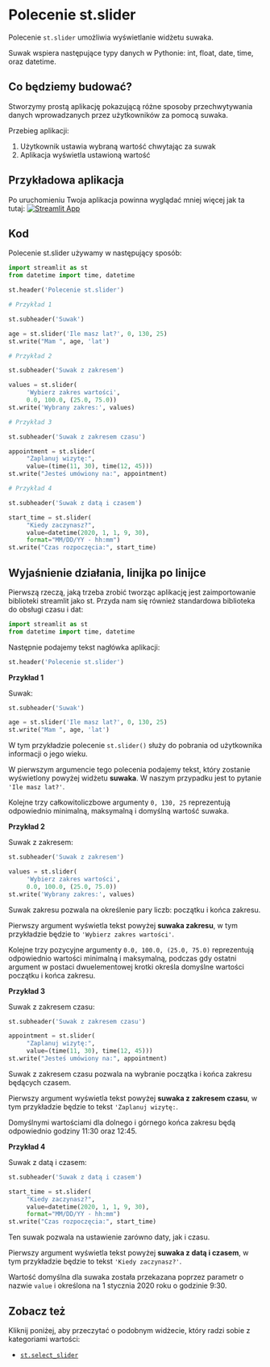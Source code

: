 # Polecenie st.slider

Polecenie `st.slider` umożliwia wyświetlanie widżetu suwaka.

Suwak wspiera następujące typy danych w Pythonie: int, float, date, time, oraz datetime.

## Co będziemy budować?

Stworzymy prostą aplikację pokazującą różne sposoby przechwytywania danych wprowadzanych przez użytkowników za pomocą suwaka. 

Przebieg aplikacji:
1. Użytkownik ustawia wybraną wartość chwytając za suwak
2. Aplikacja wyświetla ustawioną wartość

## Przykładowa aplikacja

Po uruchomieniu Twoja aplikacja powinna wyglądać mniej więcej jak ta tutaj:
[![Streamlit App](https://static.streamlit.io/badges/streamlit_badge_black_white.svg)](https://share.streamlit.io/dataprofessor/st.slider/)


## Kod
Polecenie st.slider używamy w następujący sposób:

```python
import streamlit as st
from datetime import time, datetime

st.header('Polecenie st.slider')

# Przykład 1

st.subheader('Suwak')

age = st.slider('Ile masz lat?', 0, 130, 25)
st.write("Mam ", age, 'lat')

# Przykład 2

st.subheader('Suwak z zakresem')

values = st.slider(
     'Wybierz zakres wartości',
     0.0, 100.0, (25.0, 75.0))
st.write('Wybrany zakres:', values)

# Przykład 3

st.subheader('Suwak z zakresem czasu')

appointment = st.slider(
     "Zaplanuj wizytę:",
     value=(time(11, 30), time(12, 45)))
st.write("Jesteś umówiony na:", appointment)

# Przykład 4

st.subheader('Suwak z datą i czasem')

start_time = st.slider(
     "Kiedy zaczynasz?",
     value=datetime(2020, 1, 1, 9, 30),
     format="MM/DD/YY - hh:mm")
st.write("Czas rozpoczęcia:", start_time)

```

## Wyjaśnienie działania, linijka po linijce

Pierwszą rzeczą, jaką trzeba zrobić tworząc aplikację jest zaimportowanie biblioteki streamlit jako st. Przyda nam się również standardowa biblioteka do obsługi czasu i dat:
```python
import streamlit as st
from datetime import time, datetime
```

Następnie podajemy tekst nagłówka aplikacji:
```python
st.header('Polecenie st.slider')
```

**Przykład 1**

Suwak:

```python
st.subheader('Suwak')

age = st.slider('Ile masz lat?', 0, 130, 25)
st.write("Mam ", age, 'lat')
```

W tym przykładzie polecenie `st.slider()` służy do pobrania od użytkownika informacji o jego wieku.

W pierwszym argumencie tego polecenia podajemy tekst, który zostanie wyświetlony powyżej widżetu **suwaka**. W naszym przypadku jest to pytanie `'Ile masz lat?'`.

Kolejne trzy całkowitoliczbowe argumenty `0, 130, 25` reprezentują odpowiednio minimalną, maksymalną i domyślną wartość suwaka.

**Przykład 2**

Suwak z zakresem:

```python
st.subheader('Suwak z zakresem')

values = st.slider(
     'Wybierz zakres wartości',
     0.0, 100.0, (25.0, 75.0))
st.write('Wybrany zakres:', values)
```

Suwak zakresu pozwala na określenie pary liczb: początku i końca zakresu.

Pierwszy argument wyświetla tekst powyżej **suwaka zakresu**, w tym przykładzie będzie to `'Wybierz zakres wartości'`.

Kolejne trzy pozycyjne argumenty `0.0, 100.0, (25.0, 75.0)` reprezentują odpowiednio wartości minimalną i maksymalną, podczas gdy ostatni argument w postaci dwuelementowej krotki określa domyślne wartości początku i końca zakresu.

**Przykład 3**

Suwak z zakresem czasu:

```python
st.subheader('Suwak z zakresem czasu')

appointment = st.slider(
     "Zaplanuj wizytę:",
     value=(time(11, 30), time(12, 45)))
st.write("Jesteś umówiony na:", appointment)
```

Suwak z zakresem czasu pozwala na wybranie początka i końca zakresu będących czasem.

Pierwszy argument wyświetla tekst powyżej **suwaka z zakresem czasu**, w tym przykładzie będzie to tekst `'Zaplanuj wizytę:`.

Domyślnymi wartościami dla dolnego i górnego końca zakresu będą odpowiednio godziny 11:30 oraz 12:45.

**Przykład 4**

Suwak z datą i czasem:

```python
st.subheader('Suwak z datą i czasem')

start_time = st.slider(
     "Kiedy zaczynasz?",
     value=datetime(2020, 1, 1, 9, 30),
     format="MM/DD/YY - hh:mm")
st.write("Czas rozpoczęcia:", start_time)
```

Ten suwak pozwala na ustawienie zarówno daty, jak i czasu.

Pierwszy argument wyświetla tekst powyżej **suwaka z datą i czasem**, w tym przykładzie będzie to tekst `'Kiedy zaczynasz?'`.

Wartość domyślna dla suwaka została przekazana poprzez parametr o nazwie `value` i określona na 1 stycznia 2020 roku o godzinie 9:30.

## Zobacz też
Kliknij poniżej, aby przeczytać o podobnym widżecie, który radzi sobie z kategoriami wartości:
- [`st.select_slider`](https://docs.streamlit.io/library/api-reference/widgets/st.select_slider)
